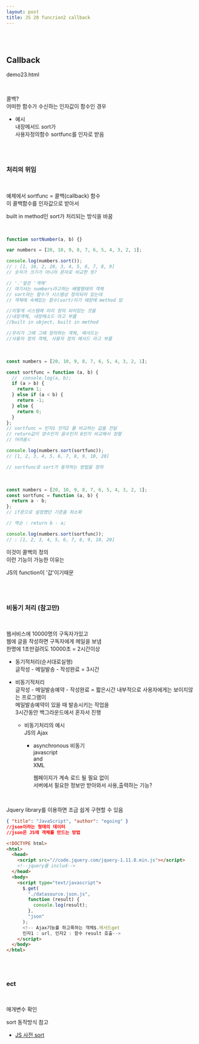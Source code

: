 ```yaml
---
layout: post
title: JS 20 funcrion2 callback
---
```


<br><br>

## Callback

demo23.html

<br>

콜백? <br>
어떠한 함수가 수신하는 인자값이 함수인 경우<br>

- 예시<br>
  내장메서드 sort가<br>
  사용자정의함수 sortfunc를 인자로 받음

<br><br>

### 처리의 위임

<br>

예제에서 sortfunc = 콜백(callback) 함수 <br>
이 콜백함수를 인자값으로 받아서 <br>

built in method인 sort가 처리되는 방식을 바꿈

<br>

```javascript
function sortNumber(a, b) {}

var numbers = [20, 10, 9, 8, 7, 6, 5, 4, 3, 2, 1];

console.log(numbers.sort());
// : [1, 10, 2, 20, 3, 4, 5, 6, 7, 8, 9]
// 숫자가 크기가 아니라 문자로 비교한 듯?

// '.'앞은 '객체'
// 여기서는 numbers라고하는 배열형태의 객체
// sort라는 함수가 시스템상 정의되어 있는데
// 객체에 속해있는 함수(sort)이기 때문에 method 임

//이렇게 시스템에 미리 정의 되어있는 것을
//내장객체, 내장메소드 라고 부름
//built in object, built in method

//우리가 그때 그때 정의하는 객체, 메서드는
//사용자 정의 객체, 사용자 정의 메서드 라고 부름
```

<br>

```javascript
const numbers = [20, 10, 9, 8, 7, 6, 5, 4, 3, 2, 1];

const sortfunc = function (a, b) {
  //  console.log(a, b);
  if (a > b) {
    return 1;
  } else if (a < b) {
    return -1;
  } else {
    return 0;
  }
};
// sortfunc = 인자1 인자2 를 비교하는 값을 전달
// return값이 양수인지 음수인지 0인지 비교해서 정렬
// 어려움ㄷ

console.log(numbers.sort(sortfunc));
// [1, 2, 3, 4, 5, 6, 7, 8, 9, 10, 20]

// sortfunc로 sort가 동작하는 방법을 정의
```

<br>

```javascript
const numbers = [20, 10, 9, 8, 7, 6, 5, 4, 3, 2, 1];
const sortfunc = function (a, b) {
  return a - b;
};
// if문으로 설정했던 기준을 최소화

// 역순 : return b - a;

console.log(numbers.sort(sortfunc));
// : [1, 2, 3, 4, 5, 6, 7, 8, 9, 10, 20]
```

이것이 콜백의 정의<br>
이런 기능이 가능한 이유는<br>

JS의 function이 '값'이기때문

<br><br>

### 비동기 처리 (참고만)

<br>

웹서비스에 10000명의 구독자가있고<br>
웹에 글을 작성하면 구독자에게 메일을 보냄<br>
한명에 1초만걸려도 10000초 = 2시간이상<br>

- 동기적처리(순서대로실행)<br>
  글작성 - 메일발송 - 작성완료 = 3시간<br>

- 비동기적처리<br>
  글작성 - 메일발송예약 - 작성완료 = 짧은시간
  내부적으로 사용자에게는 보이지않는 프로그램이 <br>
  메일발송예약이 있을 때 발송시키는 작업을<br>
  3시간동안 백그라운드에서 혼자서 진행<br>

  - 비동기처리의 예시<br>
    JS의 Ajax

    - asynchronous 비동기<br>
      javascript<br>
      and<br>
      XML<br>

      웹페이지가 계속 로드 될 필요 없이<br>
      서버에서 필요한 정보만 받아와서 사용,출력하는 기능?

<br>

Jquery library를 이용하면 조금 쉽게 구현할 수 있음

```json
{ "title": "JavaScript", "author": "egoing" }
//json이라는 형태의 데이터
//json은 JS에 객체를 만드는 방법
```

```html
<!DOCTYPE html>
<html>
  <head>
    <script src="//code.jquery.com/jquery-1.11.0.min.js"></script>
    <!--jquery를 includ-->
  </head>
  <body>
    <script type="text/javascript">
      $.get(
        "./datasource.json.js",
        function (result) {
          console.log(result);
        },
        "json"
      );
      <!-- Ajax기능흘 하고록하는 객체$.메서드get
      인자1 : url, 인자2 : 함수 result 호출-->
    </script>
  </body>
</html>
```

<br><br>

### ect

<br>

매개변수 확인

sort 동작방식 참고

- [JS 사전 sort](https://opentutorials.org/course/50/109)
